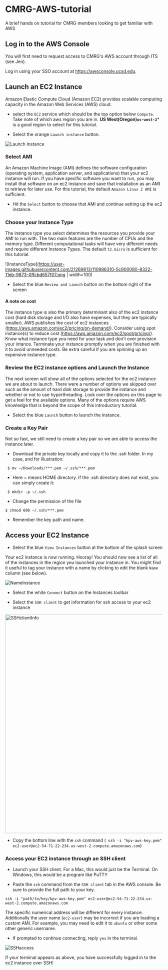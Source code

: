 # CMRG-AWS-tutorial
A brief hands on tutorial for CMRG members looking to get familiar with AWS

## Log in to the AWS Console
You will first need to request access to CMRG's AWS account through ITS (see Jen).

Log in using your SSO account at https://awsconsole.ucsd.edu.

## Launch an EC2 Instance
Amazon Elastic Compute Cloud (Amazon EC2) provides scalable computing capacity in the Amazon Web Services (AWS) cloud.
 
- select the `EC2` service which should be the top option below `Compute`.  Take note of which aws region you are in.  **US West(Oregon)`us-west-2`*** is a good region to select for this tutorial.  

- Select the orange `Launch instance` button.

![Launch Instance](https://user-images.githubusercontent.com/21269613/110983979-58aeaf00-831f-11eb-8636-6506c6e84c33.png)

### Select AMI
An Amazon Machine Image (AMI) defines the software configuration (operating system, application server, and applications) that your ec2 instance will run.  If you have specific software you want to run, you may install that software on an ec2 instance and save that installation as an AMI to retrieve for later use.  For this tutorial, the default `Amazon Linux 2 AMI` is sufficient.  

- Hit the `Select` button to choose that AMI and continue setting up the ec2 instance.

### Choose your Instance Type
The instance type you select determines the resources you provide your AMI to run with.  The two main features are the number of CPUs and the memory type.  Different computational tasks will have very different needs and require different Instance Types.  The default `t2.micro` is sufficient for this tutorial.

![InstanceType](https://user-images.githubusercontent.com/21269613/110986310-5c900080-8322-11eb-9873-0ffcbd657f07.png | width=100)

- Select the blue `Review and Launch` button on the bottom right of the screen

#### A note on cost
The instance type is also the primary determinant also of the ec2 instance cost (hard disk storage and I/O also have expenses, but they are typically smaller).  AWS publishes the cost of ec2 instances (https://aws.amazon.com/ec2/pricing/on-demand/). Consider using spot instance(s) to reduce cost (https://aws.amazon.com/ec2/spot/pricing/).  Know what instance type you need for your task and don't over provision your intance.  Terminate your instance promptly when you are finished with it to avoid unneeded costs.  Be extra careful if you are spinning up an expensive instance type.

### Review the EC2 instance options and Launch the Instance
The next screen will show all of the options selected for the ec2 instance we are about to launch.  There were a number of options we skipped over such as the amount of hard disk storage to provide the instance and whether or not to use hyperthreading. Look over the options on this page to get a feel for the available options.  Many of the options require AWS knowledge that is beyond the scope of this introductory tutorial.

- Select the blue `Launch` button to launch the instance.

### Create a Key Pair
Not so fast, we still need to create a key pair so we are able to access the instance later.
- Download the private key locally and copy it to the .ssh folder. In my case, and for illustration:

``` $ mv ~/Downloads/***.pem ~/.ssh/***.pem```

- Here \~ means HOME directory. If the .ssh directory does not exist, you can simply create it:

``` $ mkdir -p ~/.ssh```

- Change the permission of the file

``` $ chmod 600 ~/.ssh/***.pem ```

- Remember the key path and name.

## Access your EC2 Instance
- Select the blue `View Instances` button at the bottom of the splash screen

Your ec2 instance is now running.  Hooray!  You should now see a list of all of the instances in the region you launched your instance in.  You might find it useful to tag your instance with a name by clicking to edit the blank `Name` column (see below).

![NameInstance](https://user-images.githubusercontent.com/21269613/110987924-af6ab780-8324-11eb-8d97-33e05a158e23.png)

- Select the white `Connect` button on the Instances toolbar

- Select the `SSH client` to get information for ssh access to your ec2 instance

<img src="https://user-images.githubusercontent.com/21269613/110988775-d70e4f80-8325-11eb-8d1c-2a40e29d08a1.png" align="center" alt="SSHclientInfo" width="700"/>

- Copy the bottom line with the `ssh` command (` ssh -i "kpv-aws-key.pem" ec2-user@ec2-54-71-22-234.us-west-2.compute.amazonaws.com`) 

### Access your EC2 instance through an SSH client
- Launch your SSH client.  For a Mac, this would just be the Terminal.  On Windows, this would be a program like PuTTY

- Paste the `ssh` command from the `SSH client` tab in the AWS console.  Be sure to provide the full path to your key.

```ssh -i "path/to/key/kpv-aws-key.pem" ec2-user@ec2-54-71-22-234.us-west-2.compute.amazonaws.com```

The specific numerical address will be different for every instance.  Additionally the user name (`ec2-user`) may be incorrect if you are loading a custom AMI.  For example, you may need to edit it to `ubuntu` or other some other generic username.

- If prompted to continue connecting, reply `yes` in the terminal.

![SSHaccess](https://user-images.githubusercontent.com/21269613/111039193-a25fce00-83e1-11eb-98f5-eba4e1ee7d2d.png)

If your terminal appears as above, you have successfully logged in to the ec2 instance over SSH!
